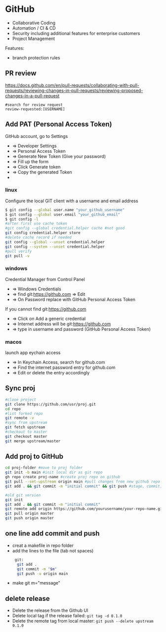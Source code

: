 # GitHub

  * Collaborative Coding
  * Automation / CI & CD
  * Security including additional features for enterprise customers
  * Project Management
  
Features:
- branch protection rules
  
## PR review
https://docs.github.com/en/pull-requests/collaborating-with-pull-requests/reviewing-changes-in-pull-requests/reviewing-proposed-changes-in-a-pull-request
```
#search for review request
review-requested:[USERNAME]

```

## Add PAT (Personal Access Token) 
GitHub account, go to Settings 
* => Developer Settings 
* => Personal Access Token 
* => Generate New Token (Give your password) 
* => Fill up the form 
* => Click Generate token 
* => Copy the generated Token
* 
### linux
Configure the local GIT client with a username and email address
```bash
$ git config --global user.name "your_github_username"
$ git config --global user.email "your_github_email"
$ git config -l
#after first use cache token
#git config --global credential.helper cache #not good
git config credential.helper store 
#delete cache record if needed
git config --global --unset credential.helper
git config --system --unset credential.helper
#pull verify
git pull -v
```
### windows
Credential Manager from Control Panel 
* => Windows Credentials 
* => find git:https://github.com => Edit 
* => On Password replace with GitHub Personal Access Token

If you cannot find git:https://github.com 
* => Click on Add a generic credential 
* => Internet address will be git:https://github.com 
* => type in username and password (GitHub Personal Access Token)

### macos
launch app eychain access
* => In Keychain Access, search for github.com 
* => Find the internet password entry for github.com 
* => Edit or delete the entry accordingly

## Sync proj
```bash
#clone project
git clone https://github.com/usr/proj.git
cd repo
#list forked repo
git remote -v
#sync from upstream
git fetch upstream
#checkout to master
git checkout master
git merge upstream/master
```
## Add proj to GitHub
```bash
cd proj-folder #move to proj folder
git init -b main #init local dir as git repo
gh repo create proj-name #create proj repo on github
git pull --set-upstream origin main #pull changes from new github repo
git add . && git commit -m "initial commit" && git push #stage, commit, and push all files local proj

#old git version
git init
git add . && git commit -m "initial commit"
git remote add origin https://github.com/yourusername/your-repo-name.git
git pull origin master
git push origin master
```

## one line add commit and push
- creat a makefile in repo folder
- add the lines to the file (tab not spaces)
  ```bash
   git:
    git add .
    git commit -m "$m"
    git push -u origin main
  ```
- make git m="message"

## delete release
- Delete the release from the Github UI
- Delete local tag if the release failed: `git tag -d 0.1.0`
- Delete the remote tag from local master: `git push --delete upstream 0.1.0`
